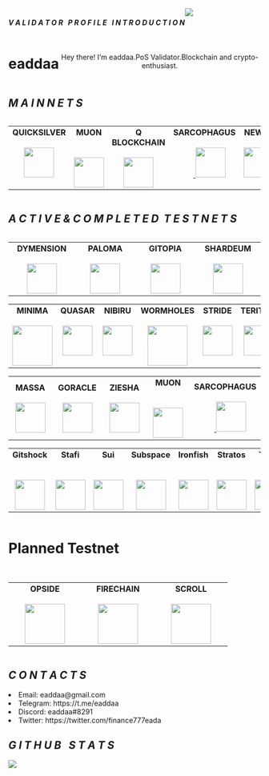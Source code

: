 
<div align="center">
  <div style="display: flex; align-items: flex-start;">
  <h4><b><i>V A L I D A T O R &nbsp; P R O F I L E &nbsp; I N T R O D U C T I O N</b></i></h4>
    <img align="top" src="https://komarev.com/ghpvc/?username=eaddaa&color=blueviolet"/>
<br />
<br />
  </div>
</div>
<div align="center">
  <div style="display: flex; align-items: flex-start;">
  <br />
<h1>eaddaa</h1>
<br />
<br />
Hey there! I’m eaddaa.PoS Validator.Blockchain and crypto-enthusiast.
  </div>
</div>
  </div>
</div>
<div align="center">
  <div style="display: flex; align-items: flex-start;">
  <h2><i>M A I N N E T S</i></h2>
  </div>
</div>
<table width="300px" align="center">
    <tbody>
        <tr valign="top">
            <td width="130px" align="center">
            <span><strong>QUICKSILVER</strong></span><br><br />
            <a href="https://quicksilver.explorers.guru/validator/quickvaloper194psnczqjngneqgu5updp3a5ac3eq87n72qjwh" target="_blank" rel="noopener noreferrer">
            <img height="60px" src="https://pbs.twimg.com/profile_images/1488798003473358848/V2gPwVeO_400x400.jpg"> </a>
            </td
                    </td> 
            <td width="130px" align="center">
            <span><strong>MUON</strong></span><br><br />
            <a href="https://www.mongodb.com/" target="_blank"><img style="margin: 10px" target="_blank" rel="noopener noreferrer">
            <img height="60px" src="https://pbs.twimg.com/profile_images/1610231138018017281/VJTt2BJy_400x400.jpg"> </a>
            </td> 
            <td width="130px" align="center">
            <span><strong>Q BLOCKCHAIN</strong></span><br><br />
            <a href="https://hq.q.org/staking/validators/0x880782a92C578FF738c5507450c13AE27e72A816" target="_blank" rel="noopener noreferrer">
            <img height="60px" src="https://i.ibb.co/Zc3ZFyQ/Q-block.jpg"> </a>
            </td>
              </td> 
            <td width="130px" align="center">
            <span><strong>SARCOPHAGUS</strong></span><br><br />
            <a href="https://github.com/Core-Node-Team/Testnet-TR/tree/main/Sarcophagus/Domain-Settings"><img style="margin: 10px" target="_blank" rel="noopener noreferrer">
            <img height="60px" src="https://pbs.twimg.com/profile_images/1299025554163871744/wNNzn8OT_400x400.jpg"> </a>
            </td> 
            </td>
            <td width="130px" align="center">
            <span><strong>NEWRL</strong></span><br><br />
            <a href="https://twitter.com/newrl_layer1" target="_blank" rel="noopener noreferrer">
            <img height="60px" src="https://pbs.twimg.com/profile_images/1567814417630511107/MyafMY_R_400x400.png"> </a>
            </td>
          </tr>
    </tbody>
</table>   

<div align="center">
  <div style="display: flex; align-items: flex-start;">
  <h2><i>A C T I V E & C O M P L E T E D&nbsp; T E S T N E T S</i></h2>   
  </div>
</div>
<table width="320px" align="center">
    <tbody>
        <tr valign="top">
            <td width="130px" align="center">
            <span><strong>DYMENSION</strong></span><br><br />
            <a href="https://dymension.explorers.guru/validator/dym19ks2zar84w4g4cfr9r39hvt3c8a7lt4plwszj9" target="_blank" rel="noopener noreferrer">
            <img height="60px" src="https://i.ibb.co/PY7ZJ50/dymenion.png"> </a>
            </td>
            <td width="130px" align="center">
            <span><strong>PALOMA</strong></span><br><br />
            <a href="https://explorers.acloud.pp.ua/paloma-testnet/staking/palomavaloper1y3r97ma99frzwyxkk4372yufhzql0uxqf9a0dl">
            <img height="60px" src="https://i.ibb.co/q9spbK3/paloma.png"> </a>
            </td>
            <td width="130px" align="center">
            <span><strong>GITOPIA</strong></span><br><br />
            <a href="https://gitopia.explorers.guru/validator/gitopiavaloper1qxttplah2cd0ssez5rla9e7lc540yxpga9eahr" rel="noopener noreferrer">
            <img height="60px" src="https://pbs.twimg.com/profile_images/1440291565302284304/0r9YJOJW_400x400.png"> </a>
            </td>
            <td width="130px" align="center">
            <span><strong>SHARDEUM</strong></span><br><br />
            <a href="https://shardeum.org/" target="_blank" rel="noopener noreferrer">
            <img height="60px" src="https://pbs.twimg.com/profile_images/1501630239096520705/H88Y46ND_400x400.jpg"> </a>
            </td>
   <table width="320px" align="center">
    <tbody>
        <tr valign="top">
            <td width="130px" align="center">
            <span><strong>MINIMA</strong></span><br><br />
            <a href="https://www.minima.global/" target="_blank" rel="noopener noreferrer">
            <img height="80px" src="https://pbs.twimg.com/profile_images/1614917590970679299/VHANyjFy_400x400.png"> </a>
            </td>
            <td width="130px" align="center">
            <span><strong>QUASAR</strong></span><br><br />
            <a href="https://quasar.explorers.guru/validator/quasar19ks2zar84w4g4cfr9r39hvt3c8a7lt4prsxe6w" target="_blank" rel="noopener noreferrer">
            <img height="60px" src="https://i.ibb.co/W5g5nJ8/quasar.png"> </a>
            </td>
            <td width="130px" align="center">
            <span><strong>NIBIRU</strong></span><br><br />
            <a href="https://explorers.acloud.pp.ua/nibiru-testnet/staking/nibivaloper1vyvlllnu9mest2pxljvppm7ksq3a9y69lt039h" target="_blank" rel="noopener noreferrer">
            <img height="60px" src="https://i.ibb.co/55X0khT/nibiru.png"> </a>
            </td>
            <td width="130px" align="center">
            <span><strong>WORMHOLES</strong></span><br><br />
            <a href="https://www.wormholesscan.com/#/AccountDetail/0x1621Bbd77823E8cfdB264BAB2cBEd70C64da45f9" target="_blank" rel="noopener noreferrer">
            <img height="80px" src="https://i.ibb.co/vJK8TGX/wormholes.jpg"> </a>
            </td>
            <td width="130px" align="center">
            <span><strong>STRIDE</strong></span><br><br />
            <a href="https://stride.explorers.guru/validator/stridevaloper1t88jsgyyf5a77xaqj8lagt32lyelktsl2h43t7" target="_blank" rel="noopener noreferrer">
            <img height="60px" src="https://i.ibb.co/TmZBHf2/stride.png"> </a>
            </td>
            <td width="130px" align="center">
            <span><strong>TERITORI</strong></span><br><br />
            <a href="https://teritori.explorers.guru/validator/torivaloper1zlu29r4pcpj4rkptk76avm98yx7jkhjd0h7pea" target="_blank" rel="noopener noreferrer">
            <img height="60px" src="https://i.ibb.co/z5nyhjk/teritori.png"> </a>
            </td>
            <td width="130px" align="center">
            <span><strong>REBUS</strong></span><br><br />
            <a href="https://rebus.explorers.guru/validator/rebusvaloper1fnl7fc07k5hdz0q5mwuylsfal8ckxppp46p64v" target="_blank" rel="noopener noreferrer">
            <img height="60px" src="https://i.ibb.co/tMsW6JW/rebus.png"> </a>
            </td> 
            <td width="130px" align="center">
            <span><strong>SEI</strong></span><br><br />
            <a href="https://sei.explorers.guru/validator/seivaloper194psnczqjngneqgu5updp3a5ac3eq87ncq747a" target="_blank" rel="noopener noreferrer">
            <img height="60px" src="https://pbs.twimg.com/profile_images/1608883260465061888/w1Eh5L4X_400x400.jpg"> </a>
            </td>
            </td>
        </tr>
    </tbody>
</table>
<table width="320px" align="center">
    <tbody>
            <td width="130px" align="center">
            <span><strong>MASSA</strong></span><br><br />
            <a href="https://medium.com/@altai0/massa-the-decentralized-and-scaled-blockchain-d%C3%BC%C4%9F%C3%BCm-olu%C5%9Fturma-t%C3%BCrk%C3%A7e-7713d46c246c" target="_blank" rel="noopener noreferrer">
            <img height="60px" src="https://pbs.twimg.com/profile_images/1580151744901824512/W_MD85bU_400x400.jpg"> </a>
            </td> 
            <td width="130px" align="center">
            <span><strong>GORACLE</strong></span><br><br />
            <a href="https://github.com/Kral001/Goracle-Network-Node-Kurulum-Rehberi/blob/main/README.md" target="_blank" rel="noopener noreferrer">
            <img height="60px" src="https://pbs.twimg.com/profile_images/1527628502597521411/NPPJeSYq_400x400.jpg"> </a>
            </td> 
            <td width="130px" align="center">
            <span><strong>ZIESHA</strong></span><br><br />
            <a href="https://twitter.com/ZieshaNetwork" target="_blank" rel="noopener noreferrer">
            <img height="60px" src="https://pbs.twimg.com/profile_images/1609169358193844224/wFzdThao_400x400.jpg"> </a>
            </td> 
            <td width="130px" align="center">
            <span><strong>MUON</strong></span><br><br />
            <a href="https://www.mongodb.com/" target="_blank"><img style="margin: 10px" target="_blank" rel="noopener noreferrer">
            <img height="60px" src="https://pbs.twimg.com/profile_images/1610231138018017281/VJTt2BJy_400x400.jpg"> </a>
            </td> 
            <td width="130px" align="center">
            <span><strong>SARCOPHAGUS</strong></span><br><br />
            <a href="https://github.com/Core-Node-Team/Testnet-TR/tree/main/Sarcophagus/Domain-Settings"><img style="margin: 10px" target="_blank" rel="noopener noreferrer">
            <img height="60px" src="https://pbs.twimg.com/profile_images/1299025554163871744/wNNzn8OT_400x400.jpg"> </a>
            </td> 
            </td>
        </tr>
    </tbody>
</table>
<table width="320px" align="center">
    <tbody>
            <td width="130px" align="center">
            <span><strong>Gitshock</strong></span><br><br />
            <a href="https://www.typescriptlang.org/" target="_blank"><img style="margin: 10px" target="_blank" rel="noopener noreferrer">
            <img height="60px" src="https://pbs.twimg.com/profile_images/1651392953443811328/ruML8EOf_400x400.jpg"> </a>
            </td> 
            <td width="130px" align="center">
            <span><strong>Stafi</strong></span><br><br />
            <a href="https://www.javascript.com/"" target="_blank"><img style="margin: 10px" target="_blank" rel="noopener noreferrer">
            <img height="60px" src="https://pbs.twimg.com/profile_images/1491695440550842373/xbqVn2QD_400x400.jpg"> </a>
            </td> 
            <td width="130px" align="center">
            <span><strong>Sui</strong></span><br><br />
            <a href="https://www.javascript.com/"" target="_blank"><img style="margin: 10px" target="_blank" rel="noopener noreferrer">
            <img height="60px" src="https://pbs.twimg.com/profile_images/1646997964441939968/mVPQgClg_400x400.jpg"> </a>  
            </td> 
            <td width="130px" align="center">
            <span><strong>Subspace</strong></span><br><br />
            <a href="https://www.javascript.com/"" target="_blank"><img style="margin: 10px" target="_blank" rel="noopener noreferrer">
            <img height="60px" src="https://pbs.twimg.com/profile_images/1382564944198078464/-7D9uyig_400x400.jpg"> </a>  
            </td> 
            <td width="130px" align="center">
            <span><strong>Ironfish</strong></span><br><br />
            <a href="https://www.javascript.com/"" target="_blank"><img style="margin: 10px" target="_blank" rel="noopener noreferrer">
            <img height="60px" src="https://pbs.twimg.com/profile_images/1367581984986296320/kxDDjheA_400x400.jpg"> </a> 
            </td> 
            <td width="130px" align="center">
            <span><strong>Stratos</strong></span><br><br />
            <a href="https://www.javascript.com/"" target="_blank"><img style="margin: 10px" target="_blank" rel="noopener noreferrer">
            <img height="60px" src="https://pbs.twimg.com/profile_images/1354172599874560000/jA-zebSN_400x400.png"> </a>  
            </td> 
            <td width="130px" align="center">
            <span><strong>Taiko</strong></span><br><br />
            <a href="https://www.javascript.com/"" target="_blank"><img style="margin: 10px" target="_blank" rel="noopener noreferrer">
            <img height="60px" src="https://pbs.twimg.com/profile_images/1601055081675325440/ycMVxfJt_400x400.jpg"> </a>  
        </tr>
    </tbody>
</table>
<table width="320px" align="center">

<div align="center">
  <div style="display: flex; align-items: flex-start;">
  <div align="center"><h1>Planned Testnet</h1>
  </div>
</div>
<table width="320px" align="center">
    <tbody>
        <tr valign="top">
            <td width="130px" align="center">
            <span><strong>OPSIDE</strong></span><br><br />
            <a href="https://getbootstrap.com/docs/3.4/javascript/" target="_blank" rel="noopener noreferrer">
            <img height="80px" src="https://pbs.twimg.com/profile_images/1608632586137395201/Khrl4_wJ_400x400.jpg"> </a>
            </td>
            <td width="130px" align="center">
            <span><strong>FIRECHAIN</strong></span><br><br />
            <a href="https://www.w3schools.com/css/" target="_blank" rel="noopener noreferrer">
            <img height="80px" src="https://pbs.twimg.com/profile_images/1649948450996330496/iQVqbpo4_400x400.jpg"> </a>
            </td>
            <td width="130px" align="center">
            <span><strong>SCROLL</strong></span><br><br />
            <a href="https://en.wikipedia.org/wiki/HTML5" target="_blank" rel="noopener noreferrer">
            <img height="80px" src="https://pbs.twimg.com/profile_images/1523593944386326528/rVjsezsD_400x400.jpg"> </a>
            </td>
        </tr>
    </tbody>
</table>
     

<div align="center">
  <div style="display: flex; align-items: flex-start;">
  <h2><i>C O N T A C T S</i></h2>
  <br />
  <br />
  </div>
</div>

   <li> Email: eaddaa@gmail.com</li>
   <li> Telegram: https://t.me/eaddaa</li>
   <li> Discord: eaddaa#8291</li>
   <li> Twitter: https://twitter.com/finance777eada</li>

<div align="center">
  <div style="display: flex; align-items: flex-start;">
  <h2><i>G I T H U B &nbsp; S T A T S</i></h2>
  </div>
</div>

<div align="center">
  <div style="display: flex; align-items: flex-start;">
<br />
<br />
    <img align="top" src="https://github-readme-streak-stats.herokuapp.com/?user=eaddaa&theme=nightowl&date_format=M%20j%5B%2C%20Y%5D"/>
<br />
<br />
  </div>
</div











